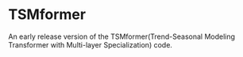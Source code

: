 # TSMformer
An early release version of the TSMformer(Trend-Seasonal Modeling Transformer with Multi-layer Specialization) code.  
